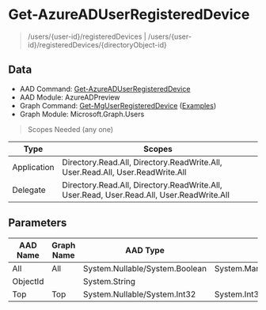 # Get-AzureADUserRegisteredDevice

> /users/{user-id}/registeredDevices | /users/{user-id}/registeredDevices/{directoryObject-id}

## Data

+ AAD Command: [Get-AzureADUserRegisteredDevice](https://docs.microsoft.com/en-us/powershell/module/AzureAD/Get-AzureADUserRegisteredDevice?view=azureadps-2.0-preview)
+ AAD Module: AzureADPreview
+ Graph Command: [Get-MgUserRegisteredDevice](https://docs.microsoft.com/en-us/powershell/module/Microsoft.Graph.Users/Get-MgUserRegisteredDevice) ([Examples](https://github.com/orgs/msgraph/discussions?discussions_q=Get-MgUserRegisteredDevice))
+ Graph Module: Microsoft.Graph.Users

> Scopes Needed (any one)

|Type|Scopes|
|---|---|
|Application|Directory.Read.All, Directory.ReadWrite.All, User.Read.All, User.ReadWrite.All|
|Delegate|Directory.Read.All, Directory.ReadWrite.All, User.Read, User.Read.All, User.ReadWrite.All|

## Parameters

|AAD Name|Graph Name|AAD Type|Graph Type|Infos|
|---|---|---|---|---|
|All|All|System.Nullable/System.Boolean|System.Management.Automation.SwitchParameter||
|ObjectId||System.String|||
|Top|Top|System.Nullable/System.Int32|System.Int32||

